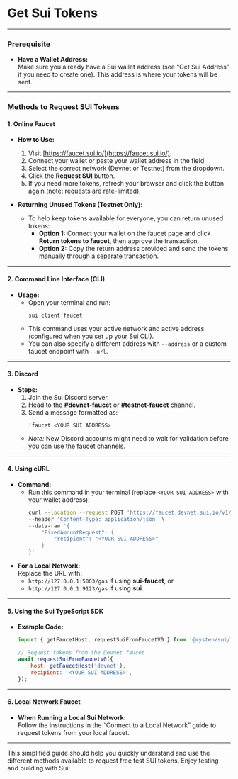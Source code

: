 # Get Sui Tokens

---

### Prerequisite
- **Have a Wallet Address:**  
  Make sure you already have a Sui wallet address (see “Get Sui Address” if you need to create one). This address is where your tokens will be sent.

---

### Methods to Request SUI Tokens

#### 1. **Online Faucet**
- **How to Use:**
  1. Visit [https://faucet.sui.io/](https://faucet.sui.io/).
  2. Connect your wallet or paste your wallet address in the field.
  3. Select the correct network (Devnet or Testnet) from the dropdown.
  4. Click the **Request SUI** button.
  5. If you need more tokens, refresh your browser and click the button again (note: requests are rate-limited).

- **Returning Unused Tokens (Testnet Only):**
  - To help keep tokens available for everyone, you can return unused tokens:
    - **Option 1:** Connect your wallet on the faucet page and click **Return tokens to faucet**, then approve the transaction.
    - **Option 2:** Copy the return address provided and send the tokens manually through a separate transaction.

---

#### 2. **Command Line Interface (CLI)**
- **Usage:**
  - Open your terminal and run:
    ```
    sui client faucet
    ```
  - This command uses your active network and active address (configured when you set up your Sui CLI).
  - You can also specify a different address with `--address` or a custom faucet endpoint with `--url`.

---

#### 3. **Discord**
- **Steps:**
  1. Join the Sui Discord server.
  2. Head to the **#devnet-faucet** or **#testnet-faucet** channel.
  3. Send a message formatted as:
     ```
     !faucet <YOUR SUI ADDRESS>
     ```
  - *Note:* New Discord accounts might need to wait for validation before you can use the faucet channels.

---

#### 4. **Using cURL**
- **Command:**
  - Run this command in your terminal (replace `<YOUR SUI ADDRESS>` with your wallet address):
    ```bash
    curl --location --request POST 'https://faucet.devnet.sui.io/v1/gas' \
    --header 'Content-Type: application/json' \
    --data-raw '{
        "FixedAmountRequest": {
            "recipient": "<YOUR SUI ADDRESS>"
        }
    }'
    ```
- **For a Local Network:**  
  Replace the URL with:
  - `http://127.0.0.1:5003/gas` if using **sui-faucet**, or  
  - `http://127.0.0.1:9123/gas` if using **sui**.

---

#### 5. **Using the Sui TypeScript SDK**
- **Example Code:**
  ```javascript
  import { getFaucetHost, requestSuiFromFaucetV0 } from '@mysten/sui/faucet';

  // Request tokens from the Devnet faucet
  await requestSuiFromFaucetV0({
      host: getFaucetHost('devnet'),
      recipient: '<YOUR SUI ADDRESS>',
  });
  ```

---

#### 6. **Local Network Faucet**
- **When Running a Local Sui Network:**  
  Follow the instructions in the “Connect to a Local Network” guide to request tokens from your local faucet.

---

This simplified guide should help you quickly understand and use the different methods available to request free test SUI tokens. Enjoy testing and building with Sui!
